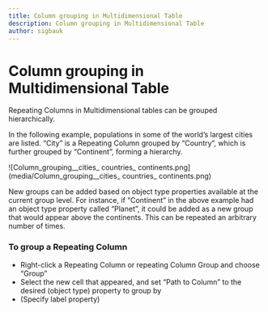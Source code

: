 ```yaml
---
title: Column grouping in Multidimensional Table
description: Column grouping in Multidimensional Table
author: sigbauk
---
```

# Column grouping in Multidimensional Table

Repeating Columns in Multidimensional tables can be grouped hierarchically.

In the following example, populations in some of the world’s largest cities are listed. “City” is a Repeating Column grouped by “Country”, which is further grouped by “Continent”, forming a hierarchy.

![Column_grouping__cities_ countries_ continents.png](media/Column_grouping__cities_ countries_ continents.png)

New groups can be added based on object type properties available at the current group level. For instance, if “Continent” in the above example had an object type property called “Planet”, it could be added as a new group that would appear above the continents. This can be repeated an arbitrary number of times.

### To group a Repeating Column
-	Right-click a Repeating Column or repeating Column Group and choose “Group”
-	Select the new cell that appeared, and set “Path to Column” to the desired (object type) property to group by
-	(Specify label property)